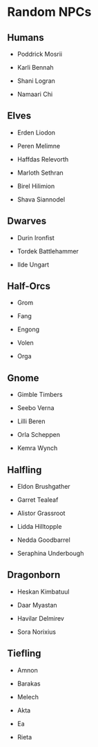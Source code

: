 # Random NPCs

## Humans
- Poddrick Mosrii

- Karli Bennah
- Shani Logran
- Namaari Chi

## Elves
- Erden Liodon
- Peren Melimne
- Haffdas Relevorth

- Marloth Sethran
- Birel Hilimion
- Shava Siannodel

## Dwarves
- Durin Ironfist
- Tordek Battlehammer

- Ilde Ungart

## Half-Orcs
- Grom
- Fang

- Engong
- Volen
- Orga

## Gnome
- Gimble Timbers
- Seebo Verna

- Lilli Beren
- Orla Scheppen
- Kemra Wynch

## Halfling
- Eldon Brushgather
- Garret Tealeaf
- Alistor Grassroot

- Lidda Hilltopple
- Nedda Goodbarrel
- Seraphina Underbough

## Dragonborn
- Heskan Kimbatuul

- Daar Myastan
- Havilar Delmirev
- Sora Norixius

## Tiefling
- Amnon
- Barakas
- Melech

- Akta
- Ea
- Rieta
